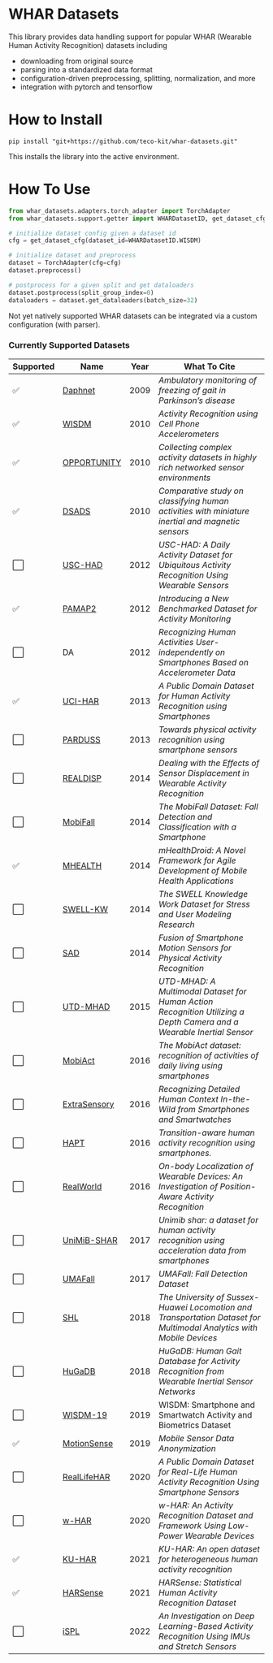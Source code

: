 # WHAR Datasets

This library provides data handling support for popular WHAR (Wearable Human Activity Recognition) datasets including

<!-- - metadata descriptions in [DCAT-AP](https://www.dcat-ap.de/) and [Croissant](https://github.com/mlcommons/croissant) -->
- downloading from original source
- parsing into a standardized data format
- configuration-driven preprocessing, splitting, normalization, and more
- integration with pytorch and tensorflow

# How to Install

```
pip install "git+https://github.com/teco-kit/whar-datasets.git"
```

This installs the library into the active environment.

# How To Use

```python
from whar_datasets.adapters.torch_adapter import TorchAdapter
from whar_datasets.support.getter import WHARDatasetID, get_dataset_cfg

# initialize dataset config given a dataset id
cfg = get_dataset_cfg(dataset_id=WHARDatasetID.WISDM)

# initialize dataset and preprocess
dataset = TorchAdapter(cfg=cfg)
dataset.preprocess()

# postprocess for a given split and get dataloaders
dataset.postprocess(split_group_index=0)
dataloaders = dataset.get_dataloaders(batch_size=32)
```

Not yet natively supported WHAR datasets can be integrated via a custom configuration (with parser).

### Currently Supported Datasets

| Supported | Name           | Year | What To Cite                                                                                       |
|-----------|----------------|------|---------------------------------------------------------------------------------------------|
| ✅        | [Daphnet](https://archive.ics.uci.edu/dataset/245/daphnet+freezing+of+gait)        | 2009 | *Ambulatory monitoring of freezing of gait in Parkinson’s disease*                         |
| ✅        | [WISDM](https://www.cis.fordham.edu/wisdm/dataset.php)       | 2010 | *Activity Recognition using Cell Phone Accelerometers*                                      |
| ✅        | [OPPORTUNITY](https://archive.ics.uci.edu/dataset/226/opportunity+activity+recognition)    | 2010 | *Collecting complex activity datasets in highly rich networked sensor environments*        |
| ✅        | [DSADS](https://archive.ics.uci.edu/dataset/256/daily+and+sports+activities)          | 2010 | *Comparative study on classifying human activities with miniature inertial and magnetic sensors* |
| ⬜        | [USC-HAD](https://sipi.usc.edu/had/)        | 2012 | *USC-HAD: A Daily Activity Dataset for Ubiquitous Activity Recognition Using Wearable Sensors* |
| ✅        | [PAMAP2](https://archive.ics.uci.edu/dataset/231/pamap2+physical+activity+monitoring)         | 2012 | *Introducing a New Benchmarked Dataset for Activity Monitoring*                            |
| ⬜        | DA | 2012 | *Recognizing Human Activities User-independently on Smartphones Based on Accelerometer Data* |
| ✅        | [UCI-HAR](https://archive.ics.uci.edu/dataset/240/human+activity+recognition+using+smartphones)        | 2013 | *A Public Domain Dataset for Human Activity Recognition using Smartphones*                  |
| ⬜        | [PARDUSS](https://www.utwente.nl/en/eemcs/ps/research/dataset/) | 2013 | *Towards physical activity recognition using smartphone sensors*     
| ⬜        | [REALDISP](https://archive.ics.uci.edu/dataset/305/realdisp+activity+recognition+dataset) | 2014 | *Dealing with the Effects of Sensor Displacement in Wearable Activity Recognition*                        |
| ⬜        | [MobiFall](https://bmi.hmu.gr/the-mobifall-and-mobiact-datasets-2/#) | 2014 | *The MobiFall Dataset: Fall Detection and Classification with a Smartphone*                |
| ✅        | [MHEALTH](https://archive.ics.uci.edu/dataset/319/mhealth+dataset)        | 2014 | *mHealthDroid: A Novel Framework for Agile Development of Mobile Health Applications*      |
| ⬜        | [SWELL-KW](https://www.kaggle.com/datasets/qiriro/swell-heart-rate-variability-hrv)          | 2014 | *The SWELL Knowledge Work Dataset for Stress and User Modeling Research*                   |
| ⬜        | [SAD](https://www.utwente.nl/en/eemcs/ps/research/dataset/) | 2014 | *Fusion of Smartphone Motion Sensors for Physical Activity Recognition*                    |
| ⬜        | [UTD-MHAD](https://personal.utdallas.edu/~kehtar/UTD-MHAD.html)       | 2015 | *UTD-MHAD: A Multimodal Dataset for Human Action Recognition Utilizing a Depth Camera and a Wearable Inertial Sensor* |
| ⬜        | [MobiAct](https://bmi.hmu.gr/the-mobifall-and-mobiact-datasets-2/#) | 2016 | *The MobiAct dataset: recognition of activities of daily living using smartphones*         |
| ⬜        | [ExtraSensory](http://extrasensory.ucsd.edu/)   | 2016 | *Recognizing Detailed Human Context In-the-Wild from Smartphones and Smartwatches*         |
| ⬜        | [HAPT](https://archive.ics.uci.edu/dataset/341/smartphone+based+recognition+of+human+activities+and+postural+transitions)           | 2016 | *Transition-aware human activity recognition using smartphones.*                           |
| ⬜        | [RealWorld](https://www.uni-mannheim.de/dws/research/projects/activity-recognition/dataset/dataset-realworld/)      | 2016 | *On-body Localization of Wearable Devices: An Investigation of Position-Aware Activity Recognition*    |
| ⬜        | [UniMiB-SHAR](http://www.sal.disco.unimib.it/technologies/unimib-shar/) | 2017 | *Unimib shar: a dataset for human activity recognition using acceleration data from smartphones* |
| ⬜        | [UMAFall](https://figshare.com/articles/dataset/UMA_ADL_FALL_Dataset_zip/4214283) | 2017 | *UMAFall: Fall Detection Dataset*                                                          |
| ⬜        | [SHL](http://www.shl-dataset.org/dataset/)            | 2018 | *The University of Sussex-Huawei Locomotion and Transportation Dataset for Multimodal Analytics with Mobile Devices* |
| ⬜        | [HuGaDB](https://github.com/romanchereshnev/HuGaDB)         | 2018 | *HuGaDB: Human Gait Database for Activity Recognition from Wearable Inertial Sensor Networks* |
| ⬜        | [WISDM-19](https://archive.ics.uci.edu/dataset/507/wisdm+smartphone+and+smartwatch+activity+and+biometrics+dataset)       | 2019 | WISDM: Smartphone and Smartwatch Activity and Biometrics Dataset |
| ✅        | [MotionSense](https://github.com/mmalekzadeh/motion-sense)    | 2019 | *Mobile Sensor Data Anonymization*                                                         |
| ⬜        | [RealLifeHAR](https://lbd.udc.es/research/real-life-HAR-dataset/)    | 2020 | *A Public Domain Dataset for Real-Life Human Activity Recognition Using Smartphone Sensors* |
| ⬜        | [w-HAR](https://github.com/gmbhat/human-activity-recognition)          | 2020 | *w-HAR: An Activity Recognition Dataset and Framework Using Low-Power Wearable Devices*    |
| ✅        | [KU-HAR](https://data.mendeley.com/datasets/45f952y38r/5)         | 2021 | *KU-HAR: An open dataset for heterogeneous human activity recognition*                     |
| ✅        | [HARSense](https://ieee-dataport.org/open-access/harsense-statistical-human-activity-recognition-dataset)       | 2021 | *HARSense: Statistical Human Activity Recognition Dataset*                                 |
| ⬜        | [iSPL](https://github.com/thunguyenth/HAR_IMU_Stretch) | 2022 | *An Investigation on Deep Learning-Based Activity Recognition Using IMUs and Stretch Sensors* |




